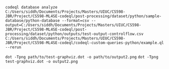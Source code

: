 `codeql database analyze C:/Users/siddh/Documents/Projects/Masters/UIUC/CS598-JBR/Project/CS598-ML4SE-codeql/post-processing/dataset/python/sample-database/python-database --format=csv --output=C:/Users/siddh/Documents/Projects/Masters/UIUC/CS598-JBR/Project/CS598-ML4SE-codeql/post-processing/dataset/python/outputs/test-output-controlflow.csv C:/Users/siddh/Documents/Projects/Masters/UIUC/CS598-JBR/Project/CS598-ML4SE-codeql/codeql-custom-queries-python/example.ql --rerun`


`dot -Tpng path/to/test-graphviz.dot -o path/to/output2.png`
`dot -Tpng test-graphviz.dot -o output2.png`